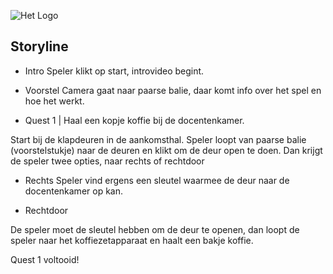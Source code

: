 ![Het Logo](https://raw.githubusercontent.com/daanschenkel/MarcsQuest/main/assets/logo.png)

## Storyline

- Intro
Speler klikt op start, introvideo begint.

- Voorstel
Camera gaat naar paarse balie, daar komt info over het spel en hoe het werkt.

- Quest 1 | Haal een kopje koffie bij de docentenkamer.

Start bij de klapdeuren in de aankomsthal.
Speler loopt van paarse balie (voorstelstukje) naar de deuren en klikt om de deur open te doen.
Dan krijgt de speler twee opties, naar rechts of rechtdoor

- Rechts
Speler vind ergens een sleutel waarmee de deur naar de docentenkamer op kan.

- Rechtdoor

De speler moet de sleutel hebben om de deur te openen, dan loopt de speler naar het koffiezetapparaat en haalt een bakje koffie.


Quest 1 voltooid!

